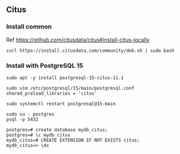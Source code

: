 ## Citus

### Install common

Ref https://github.com/citusdata/citus#install-citus-locally

```
curl https://install.citusdata.com/community/deb.sh | sudo bash
```

### Install with PostgreSQL 15

```
sudo apt -y install postgresql-15-citus-11.1
```

```
sudo vim /etc/postgresql/15/main/postgresql.conf
shared_preload_libraries = 'citus'

sudo systemctl restart postgresql@15-main
```

```
sudo su - postgres
psql -p 5432

postgres=# create database mydb_citus;
postgres=# \c mydb_citus
mydb_citus=# CREATE EXTENSION IF NOT EXISTS citus;
mydb_citus=> \dx
```
